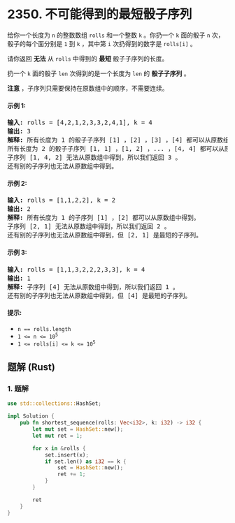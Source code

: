# 2350. 不可能得到的最短骰子序列
给你一个长度为 `n` 的整数数组 `rolls` 和一个整数 `k` 。你扔一个 `k` 面的骰子 `n` 次，骰子的每个面分别是 `1` 到 `k` ，其中第 `i` 次扔得到的数字是 `rolls[i]` 。

请你返回 **无法** 从 `rolls` 中得到的 **最短** 骰子子序列的长度。

扔一个 `k` 面的骰子 `len` 次得到的是一个长度为 `len` 的 **骰子子序列** 。

**注意** ，子序列只需要保持在原数组中的顺序，不需要连续。

#### 示例 1:
<pre>
<strong>输入:</strong> rolls = [4,2,1,2,3,3,2,4,1], k = 4
<strong>输出:</strong> 3
<strong>解释:</strong> 所有长度为 1 的骰子子序列 [1] ，[2] ，[3] ，[4] 都可以从原数组中得到。
所有长度为 2 的骰子子序列 [1, 1] ，[1, 2] ，... ，[4, 4] 都可以从原数组中得到。
子序列 [1, 4, 2] 无法从原数组中得到，所以我们返回 3 。
还有别的子序列也无法从原数组中得到。
</pre>

#### 示例 2:
<pre>
<strong>输入:</strong> rolls = [1,1,2,2], k = 2
<strong>输出:</strong> 2
<strong>解释:</strong> 所有长度为 1 的子序列 [1] ，[2] 都可以从原数组中得到。
子序列 [2, 1] 无法从原数组中得到，所以我们返回 2 。
还有别的子序列也无法从原数组中得到，但 [2, 1] 是最短的子序列。
</pre>

#### 示例 3:
<pre>
<strong>输入:</strong> rolls = [1,1,3,2,2,2,3,3], k = 4
<strong>输出:</strong> 1
<strong>解释:</strong> 子序列 [4] 无法从原数组中得到，所以我们返回 1 。
还有别的子序列也无法从原数组中得到，但 [4] 是最短的子序列。
</pre>

#### 提示:
* `n == rolls.length`
* <code>1 <= n <= 10<sup>5</sup></code>
* <code>1 <= rolls[i] <= k <= 10<sup>5</sup></code>

## 题解 (Rust)

### 1. 题解
```Rust
use std::collections::HashSet;

impl Solution {
    pub fn shortest_sequence(rolls: Vec<i32>, k: i32) -> i32 {
        let mut set = HashSet::new();
        let mut ret = 1;

        for x in &rolls {
            set.insert(x);
            if set.len() as i32 == k {
                set = HashSet::new();
                ret += 1;
            }
        }

        ret
    }
}
```
